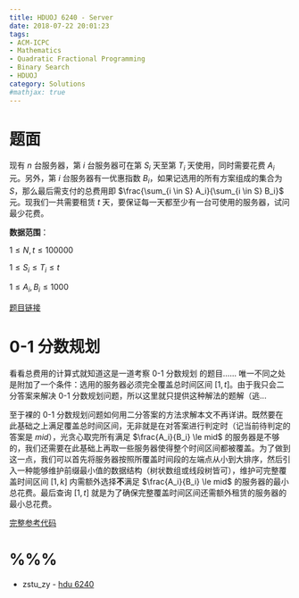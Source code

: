 ```yaml
---
title: HDUOJ 6240 - Server
date: 2018-07-22 20:01:23
tags: 
- ACM-ICPC
- Mathematics
- Quadratic Fractional Programming
- Binary Search
- HDUOJ
category: Solutions
#mathjax: true
---
```


# 题面

现有 $n$ 台服务器，第 $i$ 台服务器可在第 $S_i$ 天至第 $T_i$ 天使用，同时需要花费 $A_i$ 元。另外，第 $i$ 台服务器有一优惠指数 $B_i$，如果记选用的所有方案组成的集合为 $S$，那么最后需支付的总费用即 $\frac{\sum_{i \in S} A_i}{\sum_{i \in S} B_i}$ 元。现我们一共需要租赁 $t$ 天，要保证每一天都至少有一台可使用的服务器，试问最少花费。

**数据范围**：

$1 \le N, t \le 100000$

$1 \le S_i \le T_i \le t$

$1 \le A_i, B_i \le 1000$

[题目链接](http://acm.hdu.edu.cn/showproblem.php?pid=6240)

# 0-1 分数规划

看看总费用的计算式就知道这是一道考察 0-1 分数规划 的题目…… 唯一不同之处是附加了一个条件：选用的服务器必须完全覆盖总时间区间 $[1, t]$。由于我只会二分答案来解决 0-1 分数规划问题，所以这里就只提供这种解法的题解（逃...

至于裸的 0-1 分数规划问题如何用二分答案的方法求解本文不再详讲。既然要在此基础之上满足覆盖总时间区间，无非就是在对答案进行判定时（记当前待判定的答案是 $mid$），光贪心取完所有满足 $\frac{A_i}{B_i} \le mid$ 的服务器是不够的，我们还需要在此基础上再取一些服务器使得整个时间区间都被覆盖。为了做到这一点，我们可以首先将服务器按照所覆盖时间段的左端点从小到大排序，然后引入一种能够维护前缀最小值的数据结构（树状数组或线段树皆可），维护可完整覆盖时间区间 $[1, k]$ 内需额外选择**不**满足 $\frac{A_i}{B_i} \le mid$ 的服务器的最小总花费。最后查询 $[1, t]$ 就是为了确保完整覆盖时间区间还需额外租赁的服务器的最小总花费。

[完整参考代码](https://github.com/codgician/ACM-ICPC/blob/master/HDUOJ/6240/binary_search_qfp_binary_indexed_tree.cpp)

# %%%

- zstu_zy - [hdu 6240](https://blog.csdn.net/zstu_zy/article/details/78661382)